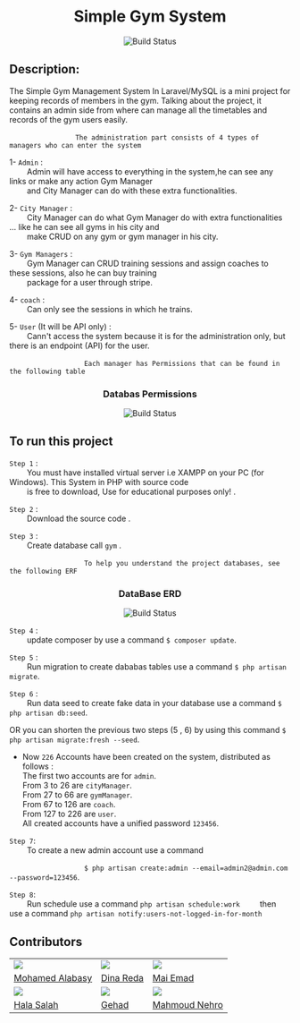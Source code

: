 <h1 align="center"> Simple Gym System </h1>
<p align="center">
   <img src="https://user-images.githubusercontent.com/93389016/157983116-9feca44c-b9c1-43a0-97f3-e40fb90d685f.png" alt="Build Status">
</p>

## Description:
 
The Simple Gym Management System In Laravel/MySQL is a mini project for keeping records of members in the gym. Talking about the project, it contains an admin side from where can manage all the timetables and records of the gym users easily.  

&nbsp; &nbsp; &nbsp; &nbsp; &nbsp; &nbsp; &nbsp; &nbsp; &nbsp; &nbsp; &nbsp; &nbsp; &nbsp; &nbsp; &nbsp; `The administration part consists of 4 types of managers who can enter the system`  

1- `Admin`  :    
&nbsp; &nbsp; &nbsp; &nbsp; Admin will have access to everything in the system,he can see any links or make any action Gym Manager   
&nbsp; &nbsp; &nbsp; &nbsp; and City Manager can do with these extra functionalities.    

2- `City Manager` :    
&nbsp; &nbsp; &nbsp; &nbsp; City Manager can do what Gym Manager do with extra functionalities … like he can see all gyms in his city and  
&nbsp; &nbsp; &nbsp; &nbsp; make CRUD on any gym or gym manager in his city.  

3- `Gym Managers` :  
&nbsp; &nbsp; &nbsp; &nbsp; Gym Manager can CRUD training sessions and assign coaches to these sessions, also he can buy training  
&nbsp; &nbsp; &nbsp; &nbsp; package for a user through stripe.  

4- `coach` :  
&nbsp; &nbsp; &nbsp; &nbsp; Can only see the sessions in which he trains.  

5- `User` (It will be API only) :  
&nbsp; &nbsp; &nbsp; &nbsp; Cann't access the system because it is for the administration only, but there is an endpoint (API) for the user.   

&nbsp; &nbsp; &nbsp; &nbsp; &nbsp; &nbsp; &nbsp; &nbsp; &nbsp; &nbsp; &nbsp; &nbsp; &nbsp; &nbsp; &nbsp; &nbsp; &nbsp; `Each manager has Permissions that can be found in the following table`
<h3 align="center"> Databas Permissions </h3>  					
<p align="center">
   <img src="https://user-images.githubusercontent.com/93389016/156779278-58d23b62-21df-436d-a271-da2c5ad33c5d.png" alt="Build Status">
</p>

## To run this project  

`Step 1` :  
&nbsp; &nbsp; &nbsp; &nbsp; You must have installed virtual server i.e XAMPP on your PC (for Windows). This System in PHP with source code   
&nbsp; &nbsp; &nbsp; &nbsp; is free to download, Use for educational purposes only! .  

`Step 2` :  
&nbsp; &nbsp; &nbsp; &nbsp; Download the source code .

`Step 3` :  
&nbsp; &nbsp; &nbsp; &nbsp; Create database call `gym` .  

&nbsp; &nbsp; &nbsp; &nbsp; &nbsp; &nbsp; &nbsp; &nbsp; &nbsp; &nbsp; &nbsp; &nbsp; &nbsp; &nbsp; &nbsp; &nbsp; &nbsp;  `To help you understand the project databases, see the following ERF`
<h3 align="center"> DataBase ERD </h3>
<p align="center">
   <img src="https://user-images.githubusercontent.com/93389016/157979950-d67cd8ca-0e50-4ca0-9c6c-263883ad1a73.jpg" alt="Build Status">
</p>

`Step 4` :    
&nbsp; &nbsp; &nbsp; &nbsp; update composer by use a command ` $ composer update `.  

`Step 5` :    
&nbsp; &nbsp; &nbsp; &nbsp; Run migration to create dababas tables use a command ` $ php artisan migrate `.

`Step 6` :    
&nbsp; &nbsp; &nbsp; &nbsp; Run data seed to create fake data in your database use a command ` $ php artisan db:seed `.  

OR you can shorten the previous two steps (5 , 6) by using this command ` $ php artisan migrate:fresh --seed `.  


- Now `226` Accounts have been created on the system, distributed as follows :  
The first two accounts are for `admin`.    
From 3 to 26 are `cityManager`.  
From 27 to 66 are `gymManager`.  
From 67 to 126 are `coach`.  
From 127 to 226 are `user`.  
All created accounts have a unified password `123456`.  


`Step 7`:    
&nbsp; &nbsp; &nbsp; &nbsp; To create a new admin account use a command  

&nbsp; &nbsp; &nbsp; &nbsp; &nbsp; &nbsp; &nbsp; &nbsp; &nbsp; &nbsp; &nbsp; &nbsp; &nbsp; &nbsp; &nbsp; &nbsp; &nbsp; ` $ php artisan create:admin --email=admin2@admin.com --password=123456 `.  

`Step 8`:    
&nbsp; &nbsp; &nbsp; &nbsp; Run schedule use a command `php artisan schedule:work` 
&nbsp; &nbsp; &nbsp; &nbsp; then use a command `php artisan notify:users-not-logged-in-for-month`






## Contributors
<table>
   <tr>
    <td>
      <img src="https://avatars.githubusercontent.com/u/93389016?v=4"></img>
    </td>
    <td>
      <img src="https://avatars.githubusercontent.com/u/97949259?v=4"></img>
    </td>
    <td>
      <img src="https://avatars.githubusercontent.com/u/97365136?v=4"></img>
    </td>
  </tr>
  <tr>
    <td>
      <a href="https://github.com/MohamedAlabasy"> Mohamed Alabasy </a>
    </td>
      <td>
      <a href="https://github.com/dina810"> Dina Reda </a>
    </td>
     <td>
      <a href="https://github.com/MaiiEmad"> Mai Emad </a>
    </td>
  </tr>
  <tr>
    <td>
      <img src="https://avatars.githubusercontent.com/u/97946354?v=4"></img>
    </td>
    <td>
      <img src="https://avatars.githubusercontent.com/u/95267859?v=4"></img>
    </td>
    <td>
      <img src="https://avatars.githubusercontent.com/u/58011505?v=4"></img>
    </td>
  </tr>
  <tr>
    <td>
      <a href="https://github.com/Hala-salah77"> Hala Salah </a>
    </td>
      <td>
      <a href="https://github.com/gehad300"> Gehad </a>
    </td>
     <td>
      <a href="https://github.com/MahmoudNehro"> Mahmoud Nehro </a>
    </td>
  </tr>
</table>
